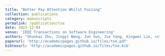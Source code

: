 ```yaml
---
title: "Better Pay Attention Whilst Fuzzing"
collection: publications
category: manuscripts
permalink: /publication/tse
date: 2023-12-04
venue: 'IEEE Transactions on Software Engineering'
authors: "Shunkai Zhu, Jingyi Wang, Jun Sun, Jie Yang, Xingwei Lin, <strong>Tianyi Wang</strong>, Liyi Zhang"
paperurl: 'http://academicpages.github.io/files/tse.pdf'
bibtexurl: 'http://academicpages.github.io/files/tse.bib'
---
```


